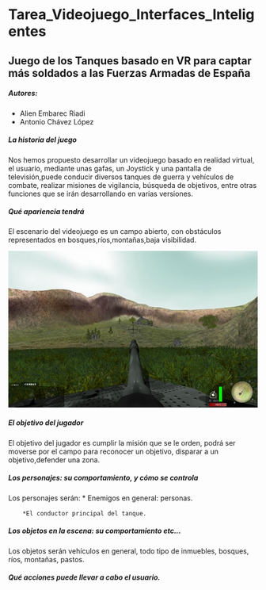 # Tarea_Videojuego_Interfaces_Inteligentes
## Juego de los Tanques basado en VR para captar más soldados a las Fuerzas Armadas de España

##### Autores:
* Alien Embarec Riadi
* Antonio Chávez López
    
##### La historia del juego

Nos hemos propuesto desarrollar un videojuego basado en realidad virtual, el usuario, mediante unas gafas, un Joystick y una pantalla de televisión,puede conducir diversos tanques de guerra y vehículos de combate, realizar misiones de vigilancia, búsqueda de objetivos, entre otras funciones que se irán desarrollando en varias versiones.

##### Qué apariencia tendrá

El escenario del videojuego es un campo abierto, con obstáculos representados en bosques,ríos,montañas,baja visibilidad.

![imagen_tanque](img/ImagenTanque.jpg)

##### El objetivo del jugador

El objetivo del jugador es cumplir la misión que se le orden, podrá ser moverse por el campo para reconocer un objetivo, disparar a un objetivo,defender una zona.

##### Los personajes: su comportamiento, y cómo se controla

Los personajes serán:
		* Enemigos en general: personas.

		*El conductor principal del tanque.


##### Los objetos en la escena: su comportamiento etc...

Los objetos serán vehículos en general, todo tipo de inmuebles, bosques, ríos, montañas, pastos.

##### Qué acciones puede llevar a cabo el usuario.
